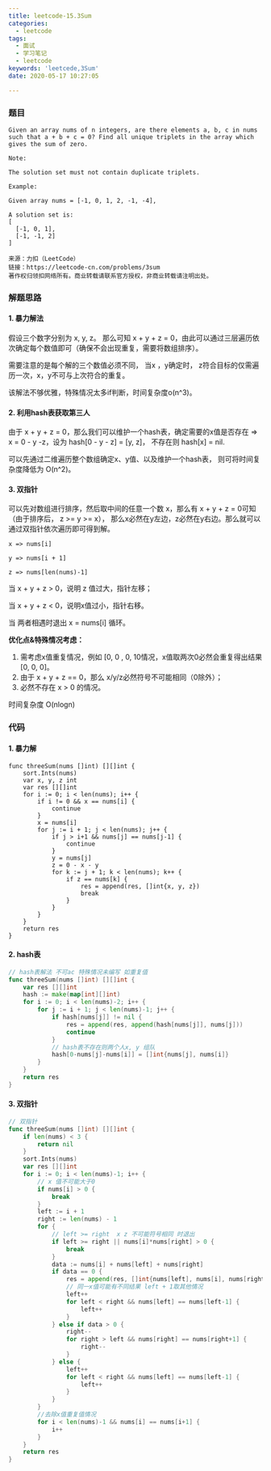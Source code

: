 ```yaml
---
title: leetcode-15.3Sum
categories:
  - leetcode
tags:
  - 面试
  - 学习笔记
  - leetcode
keywords: 'leetcede,3Sum'
date: 2020-05-17 10:27:05

---
```


### 题目

```shell
Given an array nums of n integers, are there elements a, b, c in nums such that a + b + c = 0? Find all unique triplets in the array which gives the sum of zero.

Note:

The solution set must not contain duplicate triplets.

Example:

Given array nums = [-1, 0, 1, 2, -1, -4],

A solution set is:
[
  [-1, 0, 1],
  [-1, -1, 2]
]

来源：力扣（LeetCode）
链接：https://leetcode-cn.com/problems/3sum
著作权归领扣网络所有。商业转载请联系官方授权，非商业转载请注明出处。
```

<!-- more -->

### 解题思路

#### 1. 暴力解法

假设三个数字分别为 x, y, z。 那么可知 x + y + z = 0，由此可以通过三层遍历依次确定每个数值即可（确保不会出现重复，需要将数组排序）。

需要注意的是每个解的三个数值必须不同， 当x ，y确定时， z符合目标的仅需遍历一次，x，y不可与上次符合的重复。

该解法不够优雅，特殊情况太多if判断，时间复杂度o(n^3)。

#### 2. 利用hash表获取第三人

由于 x + y + z = 0，那么我们可以维护一个hash表，确定需要的x值是否存在 => x = 0 - y -z，设为 hash[0 - y - z] = [y, z]， 不存在则 hash[x] = nil.

可以先通过二维遍历整个数组确定x、y值、以及维护一个hash表， 则可将时间复杂度降低为 O(n^2)。

#### 3. 双指针

可以先对数组进行排序，然后取中间的任意一个数 x，那么有 x + y + z = 0可知（由于排序后， z >= y >= x）， 那么x必然在y左边，z必然在y右边。那么就可以通过双指针依次遍历即可得到解。

```shell
x => nums[i]

y => nums[i + 1] 

z => nums[len(nums)-1]
```

当 x + y + z > 0，说明 z 值过大，指针左移；

当 x + y + z < 0，说明x值过小，指针右移。

当 两者相遇时退出 x = nums[i] 循环。

**优化点&特殊情况考虑：**

1. 需考虑x值重复情况，例如 [0, 0 , 0, 10情况，x值取两次0必然会重复得出结果 [0, 0, 0]。
2. 由于 x + y + z == 0，那么 x/y/z必然符号不可能相同（0除外）；
3. 必然不存在 x > 0 的情况。

时间复杂度 O(nlogn)

### 代码

#### 1. 暴力解

```golang
func threeSum(nums []int) [][]int {
	sort.Ints(nums)
	var x, y, z int
	var res [][]int
	for i := 0; i < len(nums); i++ {
		if i != 0 && x == nums[i] {
			continue
		}
		x = nums[i]
		for j := i + 1; j < len(nums); j++ {
			if j > i+1 && nums[j] == nums[j-1] {
				continue
			}
			y = nums[j]
			z = 0 - x - y
			for k := j + 1; k < len(nums); k++ {
				if z == nums[k] {
					res = append(res, []int{x, y, z})
					break
				}
			}
		}
	}
	return res
}
```

#### 2. hash表

```go
// hash表解法 不可ac 特殊情况未编写 如重复值
func threeSum(nums []int) [][]int {
	var res [][]int
	hash := make(map[int][]int)
	for i := 0; i < len(nums)-2; i++ {
		for j := i + 1; j < len(nums)-1; j++ {
			if hash[nums[j]] != nil {
				res = append(res, append(hash[nums[j]], nums[j]))
				continue
			}
			// hash表不存在则两个人x, y 组队
			hash[0-nums[j]-nums[i]] = []int{nums[j], nums[i]}
		}
	}
	return res
}
```

#### 3. 双指针

```go
// 双指针
func threeSum(nums []int) [][]int {
	if len(nums) < 3 {
		return nil
	}
	sort.Ints(nums)
	var res [][]int
	for i := 0; i < len(nums)-1; i++ {
		// x 值不可能大于0
		if nums[i] > 0 {
			break
		}
		left := i + 1
		right := len(nums) - 1
		for {
			// left >= right  x z 不可能符号相同 时退出
			if left >= right || nums[i]*nums[right] > 0 {
				break
			}
			data := nums[i] + nums[left] + nums[right]
			if data == 0 {
				res = append(res, []int{nums[left], nums[i], nums[right]})
				// 同一x值可能有不同结果 left + 1取其他情况
				left++
				for left < right && nums[left] == nums[left-1] {
					left++
				}
			} else if data > 0 {
				right--
				for right > left && nums[right] == nums[right+1] {
					right--
				}
			} else {
				left++
				for left < right && nums[left] == nums[left-1] {
					left++
				}
			}
		}
		//去除x值重复值情况
		for i < len(nums)-1 && nums[i] == nums[i+1] {
			i++
		}
	}
	return res
}
```

